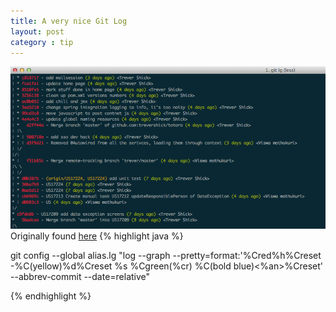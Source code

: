 ```yaml
---
title: A very nice Git Log
layout: post
category : tip
---
```




![](/images/2013-06-07-gitlog.png "Git Log Screenshot")
Originally found [here](https://coderwall.com/p/euwpig)
{% highlight java %}

git config --global alias.lg "log --graph --pretty=format:'%Cred%h%Creset -%C(yellow)%d%Creset %s %Cgreen(%cr) %C(bold blue)<%an>%Creset' --abbrev-commit --date=relative"

{% endhighlight %}

